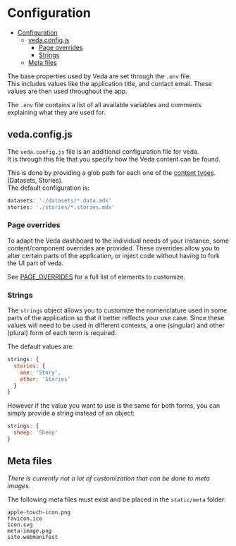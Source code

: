 # Configuration

- [Configuration](#configuration)
  - [veda.config.js](#vedaconfigjs)
    - [Page overrides](#page-overrides)
    - [Strings](#strings)
  - [Meta files](#meta-files)

The base properties used by Veda are set through the `.env` file.  
This includes values like the application title, and contact email. These values are then used throughout the app.

The `.env` file contains a list of all available variables and comments explaining what they are used for.

## veda.config.js

The `veda.config.js` file is an additional configuration file for veda.  
It is through this file that you specify how the Veda content can be found.

This is done by providing a glob path for each one of the [content types](./CONTENT.md). (Datasets, Stories).  
The default configuration is:
```js
datasets: './datasets/*.data.mdx'
stories: './stories/*.stories.mdx'
```

### Page overrides
To adapt the Veda dashboard to the individual needs of your instance, some content/component overrides are provided. These overrides allow you to alter certain parts of the application, or inject code without having to fork the UI part of veda.

See [PAGE_OVERRIDES](./PAGE_OVERRIDES.md) for a full list of elements to customize.

### Strings

The `strings` object allows you to customize the nomenclature used in some parts of the application so that it better reflects your use case. Since these values will need to be used in different contexts, a one (singular) and other (plural) form of each term is required.

The default values are:
```js
strings: {
  stories: {
    one: 'Story',
    other: 'Stories'
  }
}
```

However if the value you want to use is the same for both forms, you can simply provide a string instead of an object:
```js
strings: {
  sheep: 'Sheep'
}
```

## Meta files

_There is currently not a lot of customization that can be done to meta images._

The following meta files must exist and be placed in the `static/meta` folder:
```
apple-touch-icon.png
favicon.ico
icon.svg
meta-image.png
site.webmanifest
```
